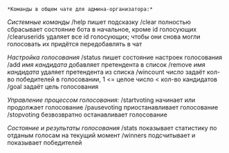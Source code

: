     *Команды в общем чате для админа-организатора:*

*Системные команды*
/help
    пишет подсказку
/clear 
    полностью сбрасывает состояние бота в начальное, кроме id голосующих
/clearuserids
    удаляет все id голосующих; чтобы они снова могли голосовать их придётся передобавлять в чат

*Настройка голосования*
/status
    пишет состояние настроек голосования
/add _имя кандидата_
    добавляет претендента в список
/remove _имя кандидата_
    удаляет претендента из списка
/wincount _число_
    задаёт кол-во победителей в голосовании, 1 <= целое число < кол-во кандидатов
/goal
    задаёт цель голосования


*Управление процессом голосования:*
/startvoting
    начинает или продолжает голосование
/pausevoting
    приостанавливает голосование
/stopvoting
    безвозвратно останавливает голосование

*Состояние и результаты голосования*
/stats
    показывает статистику по отданым голосам на текущий момент
/winners
    подсчитывает и показывает победителей